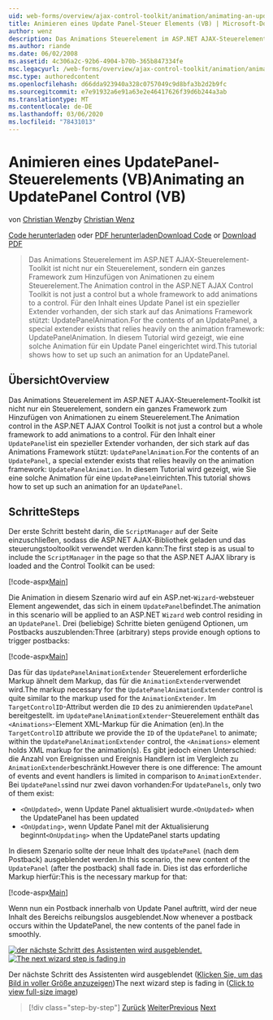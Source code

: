 ```yaml
---
uid: web-forms/overview/ajax-control-toolkit/animation/animating-an-updatepanel-control-vb
title: Animieren eines Update Panel-Steuer Elements (VB) | Microsoft-Dokumentation
author: wenz
description: Das Animations Steuerelement im ASP.NET AJAX-Steuerelement-Toolkit ist nicht nur ein Steuerelement, sondern ein ganzes Framework zum Hinzufügen von Animationen zu einem Steuerelement. Für den Inhalt eines...
ms.author: riande
ms.date: 06/02/2008
ms.assetid: 4c306a2c-92b6-4904-b70b-365b847334fe
msc.legacyurl: /web-forms/overview/ajax-control-toolkit/animation/animating-an-updatepanel-control-vb
msc.type: authoredcontent
ms.openlocfilehash: d66dda923940a328c0757049c9d8bfa3b2d2b9fc
ms.sourcegitcommit: e7e91932a6e91a63e2e46417626f39d6b244a3ab
ms.translationtype: MT
ms.contentlocale: de-DE
ms.lasthandoff: 03/06/2020
ms.locfileid: "78431013"
---
```

# <a name="animating-an-updatepanel-control-vb"></a><span data-ttu-id="c58d4-104">Animieren eines UpdatePanel-Steuerelements (VB)</span><span class="sxs-lookup"><span data-stu-id="c58d4-104">Animating an UpdatePanel Control (VB)</span></span>

<span data-ttu-id="c58d4-105">von [Christian Wenz](https://github.com/wenz)</span><span class="sxs-lookup"><span data-stu-id="c58d4-105">by [Christian Wenz](https://github.com/wenz)</span></span>

<span data-ttu-id="c58d4-106">[Code herunterladen](https://download.microsoft.com/download/9/3/f/93f8daea-bebd-4821-833b-95205389c7d0/UpdatePanelAnimation1.vb.zip) oder [PDF herunterladen](https://download.microsoft.com/download/b/6/a/b6ae89ee-df69-4c87-9bfb-ad1eb2b23373/updatepanelanimation1VB.pdf)</span><span class="sxs-lookup"><span data-stu-id="c58d4-106">[Download Code](https://download.microsoft.com/download/9/3/f/93f8daea-bebd-4821-833b-95205389c7d0/UpdatePanelAnimation1.vb.zip) or [Download PDF](https://download.microsoft.com/download/b/6/a/b6ae89ee-df69-4c87-9bfb-ad1eb2b23373/updatepanelanimation1VB.pdf)</span></span>

> <span data-ttu-id="c58d4-107">Das Animations Steuerelement im ASP.NET AJAX-Steuerelement-Toolkit ist nicht nur ein Steuerelement, sondern ein ganzes Framework zum Hinzufügen von Animationen zu einem Steuerelement.</span><span class="sxs-lookup"><span data-stu-id="c58d4-107">The Animation control in the ASP.NET AJAX Control Toolkit is not just a control but a whole framework to add animations to a control.</span></span> <span data-ttu-id="c58d4-108">Für den Inhalt eines Update Panel ist ein spezieller Extender vorhanden, der sich stark auf das Animations Framework stützt: UpdatePanelAnimation.</span><span class="sxs-lookup"><span data-stu-id="c58d4-108">For the contents of an UpdatePanel, a special extender exists that relies heavily on the animation framework: UpdatePanelAnimation.</span></span> <span data-ttu-id="c58d4-109">In diesem Tutorial wird gezeigt, wie eine solche Animation für ein Update Panel eingerichtet wird.</span><span class="sxs-lookup"><span data-stu-id="c58d4-109">This tutorial shows how to set up such an animation for an UpdatePanel.</span></span>

## <a name="overview"></a><span data-ttu-id="c58d4-110">Übersicht</span><span class="sxs-lookup"><span data-stu-id="c58d4-110">Overview</span></span>

<span data-ttu-id="c58d4-111">Das Animations Steuerelement im ASP.NET AJAX-Steuerelement-Toolkit ist nicht nur ein Steuerelement, sondern ein ganzes Framework zum Hinzufügen von Animationen zu einem Steuerelement.</span><span class="sxs-lookup"><span data-stu-id="c58d4-111">The Animation control in the ASP.NET AJAX Control Toolkit is not just a control but a whole framework to add animations to a control.</span></span> <span data-ttu-id="c58d4-112">Für den Inhalt einer `UpdatePanel`ist ein spezieller Extender vorhanden, der sich stark auf das Animations Framework stützt: `UpdatePanelAnimation`.</span><span class="sxs-lookup"><span data-stu-id="c58d4-112">For the contents of an `UpdatePanel`, a special extender exists that relies heavily on the animation framework: `UpdatePanelAnimation`.</span></span> <span data-ttu-id="c58d4-113">In diesem Tutorial wird gezeigt, wie Sie eine solche Animation für eine `UpdatePanel`einrichten.</span><span class="sxs-lookup"><span data-stu-id="c58d4-113">This tutorial shows how to set up such an animation for an `UpdatePanel`.</span></span>

## <a name="steps"></a><span data-ttu-id="c58d4-114">Schritte</span><span class="sxs-lookup"><span data-stu-id="c58d4-114">Steps</span></span>

<span data-ttu-id="c58d4-115">Der erste Schritt besteht darin, die `ScriptManager` auf der Seite einzuschließen, sodass die ASP.NET AJAX-Bibliothek geladen und das steuerungstooltoolkit verwendet werden kann:</span><span class="sxs-lookup"><span data-stu-id="c58d4-115">The first step is as usual to include the `ScriptManager` in the page so that the ASP.NET AJAX library is loaded and the Control Toolkit can be used:</span></span>

[!code-aspx[Main](animating-an-updatepanel-control-vb/samples/sample1.aspx)]

<span data-ttu-id="c58d4-116">Die Animation in diesem Szenario wird auf ein ASP.net-`Wizard`-websteuer Element angewendet, das sich in einem `UpdatePanel`befindet.</span><span class="sxs-lookup"><span data-stu-id="c58d4-116">The animation in this scenario will be applied to an ASP.NET `Wizard` web control residing in an `UpdatePanel`.</span></span> <span data-ttu-id="c58d4-117">Drei (beliebige) Schritte bieten genügend Optionen, um Postbacks auszublenden:</span><span class="sxs-lookup"><span data-stu-id="c58d4-117">Three (arbitrary) steps provide enough options to trigger postbacks:</span></span>

[!code-aspx[Main](animating-an-updatepanel-control-vb/samples/sample2.aspx)]

<span data-ttu-id="c58d4-118">Das für das `UpdatePanelAnimationExtender` Steuerelement erforderliche Markup ähnelt dem Markup, das für die `AnimationExtender`verwendet wird.</span><span class="sxs-lookup"><span data-stu-id="c58d4-118">The markup necessary for the `UpdatePanelAnimationExtender` control is quite similar to the markup used for the `AnimationExtender`.</span></span> <span data-ttu-id="c58d4-119">Im `TargetControlID`-Attribut werden die `ID` des zu animierenden `UpdatePanel` bereitgestellt. im `UpdatePanelAnimationExtender`-Steuerelement enthält das `<Animations>`-Element XML-Markup für die Animation (en).</span><span class="sxs-lookup"><span data-stu-id="c58d4-119">In the `TargetControlID` attribute we provide the `ID` of the `UpdatePanel` to animate; within the `UpdatePanelAnimationExtender` control, the `<Animations>` element holds XML markup for the animation(s).</span></span> <span data-ttu-id="c58d4-120">Es gibt jedoch einen Unterschied: die Anzahl von Ereignissen und Ereignis Handlern ist im Vergleich zu `AnimationExtender`beschränkt.</span><span class="sxs-lookup"><span data-stu-id="c58d4-120">However there is one difference: The amount of events and event handlers is limited in comparison to `AnimationExtender`.</span></span> <span data-ttu-id="c58d4-121">Bei `UpdatePanels`sind nur zwei davon vorhanden:</span><span class="sxs-lookup"><span data-stu-id="c58d4-121">For `UpdatePanels`, only two of them exist:</span></span>

- <span data-ttu-id="c58d4-122">`<OnUpdated>`, wenn Update Panel aktualisiert wurde.</span><span class="sxs-lookup"><span data-stu-id="c58d4-122">`<OnUpdated>` when the UpdatePanel has been updated</span></span>
- <span data-ttu-id="c58d4-123">`<OnUpdating>`, wenn Update Panel mit der Aktualisierung beginnt</span><span class="sxs-lookup"><span data-stu-id="c58d4-123">`<OnUpdating>` when the UpdatePanel starts updating</span></span>

<span data-ttu-id="c58d4-124">In diesem Szenario sollte der neue Inhalt des `UpdatePanel` (nach dem Postback) ausgeblendet werden.</span><span class="sxs-lookup"><span data-stu-id="c58d4-124">In this scenario, the new content of the `UpdatePanel` (after the postback) shall fade in.</span></span> <span data-ttu-id="c58d4-125">Dies ist das erforderliche Markup hierfür:</span><span class="sxs-lookup"><span data-stu-id="c58d4-125">This is the necessary markup for that:</span></span>

[!code-aspx[Main](animating-an-updatepanel-control-vb/samples/sample3.aspx)]

<span data-ttu-id="c58d4-126">Wenn nun ein Postback innerhalb von Update Panel auftritt, wird der neue Inhalt des Bereichs reibungslos ausgeblendet.</span><span class="sxs-lookup"><span data-stu-id="c58d4-126">Now whenever a postback occurs within the UpdatePanel, the new contents of the panel fade in smoothly.</span></span>

<span data-ttu-id="c58d4-127">[![der nächste Schritt des Assistenten wird ausgeblendet.](animating-an-updatepanel-control-vb/_static/image2.png)](animating-an-updatepanel-control-vb/_static/image1.png)</span><span class="sxs-lookup"><span data-stu-id="c58d4-127">[![The next wizard step is fading in](animating-an-updatepanel-control-vb/_static/image2.png)](animating-an-updatepanel-control-vb/_static/image1.png)</span></span>

<span data-ttu-id="c58d4-128">Der nächste Schritt des Assistenten wird ausgeblendet ([Klicken Sie, um das Bild in voller Größe anzuzeigen](animating-an-updatepanel-control-vb/_static/image3.png))</span><span class="sxs-lookup"><span data-stu-id="c58d4-128">The next wizard step is fading in ([Click to view full-size image](animating-an-updatepanel-control-vb/_static/image3.png))</span></span>

> [!div class="step-by-step"]
> <span data-ttu-id="c58d4-129">[Zurück](changing-an-animation-using-client-side-code-vb.md)
> [Weiter](dynamically-controlling-updatepanel-animations-vb.md)</span><span class="sxs-lookup"><span data-stu-id="c58d4-129">[Previous](changing-an-animation-using-client-side-code-vb.md)
[Next](dynamically-controlling-updatepanel-animations-vb.md)</span></span>
